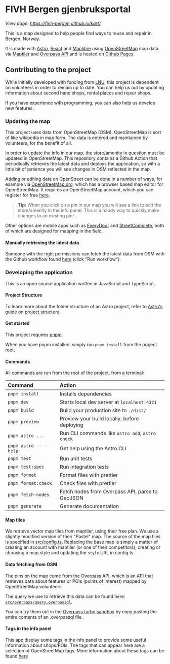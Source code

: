 # FIVH Bergen gjenbruksportal

_View page: <https://fivh-bergen.github.io/kart/>_

This is a map designed to help people find ways to reuse and repair in Bergen, Norway.

It is made with [Astro](https://astro.build/), [React](https://react.dev/) and [Maplibre](https://maplibre.org/maplibre-gl-js/docs/) using [OpenStreetMap](https://www.openstreetmap.org/) map data via [Maptiler](https://www.maptiler.com/) and [Overpass API](https://wiki.openstreetmap.org/wiki/Overpass_API) and is hosted on [Github Pages](https://pages.github.com/).

## Contributing to the project

While initially developed with funding from [LNU](https://www.lnu.no/), this project is dependent on volunteers in order to remain up to date. You can help us out by updating information about second hand shops, rental places and repair shops.

If you have experience with programming, you can also help us develop new features.

### Updating the map

This project uses data from OpenStreetMap (OSM). OpenStreetMap is sort of like wikipedia in map form. The data is entered and maintained by volunteers, for the benefit of all.

In order to update the info in our map, the store/amenity in question must be updated in OpenStreetMap. This repository contains a Github Action that periodically retrieves the latest data and deploys the application, so with a little bit of patience you will see changes in OSM reflected in the map.

Adding or editing data on OpenStreet can be done in a number of ways, for example via [OpenStreetMap.org](https://openstreetmap.org/), which has a browser based map editor for OpenStreetMap. It requires an OpenStreetMap account, which you can register for free [here](https://www.openstreetmap.org/user/new).

> **Tip:** When you click on a pin in our map you will see a link to edit the store/amenity in the info panel. This is a handy way to quickly make changes to an existing pin!

Other options are mobile apps such as [EveryDoor](https://every-door.app/) and [StreetComplete](https://streetcomplete.app/), both of which are designed for mapping in the field.

#### Manually retrieving the latest data

Someone with the right permissions can fetch the latest data from OSM with the Github workflow found [here](https://github.com/fivh-bergen/kart/actions/workflows/fetch-features.yml) (click "Run workflow").

### Developing the application

This is an open source application written in JavaScript and TypeScript.

#### Project Structure

To learn more about the folder structure of an Astro project, refer to [Astro's guide on project structure](https://docs.astro.build/en/basics/project-structure/).

#### Get started

This project requires [pnpm](https://pnpm.io/installation).

When you have pnpm installed, simply run `pnpm install` from the project root.

#### Commands

All commands are run from the root of the project, from a terminal:

| Command                | Action                                           |
| :--------------------- | :----------------------------------------------- |
| `pnpm install`         | Installs dependencies                            |
| `pnpm dev`             | Starts local dev server at `localhost:4321`      |
| `pnpm build`           | Build your production site to `./dist/`          |
| `pnpm preview`         | Preview your build locally, before deploying     |
| `pnpm astro ...`       | Run CLI commands like `astro add`, `astro check` |
| `pnpm astro -- --help` | Get help using the Astro CLI                     |
| `pnpm test`            | Run unit tests                                   |
| `pnpm test:spec`       | Run integration tests                            |
| `pnpm format`          | Format files with prettier                       |
| `pnpm format:check`    | Check files with prettier                        |
| `pnpm fetch-nodes`     | Fetch nodes from Overpass API, parse to GeoJSON  |
| `pnpm generate`        | Generate documentation                           |

#### Map tiles

We retrieve vector map tiles from maptiler, using their free plan. We use a slightly modified version of their "Pastel" map. The source of the map tiles is specified in [src/config.ts](src/config.ts). Replacing the base map is simply a matter of creating an account with maptiler (or one of their competitors), creating or choosing a map style and updating the `style` URL in config.ts.

#### Data fetching from OSM

The pins on the map come from the Overpass API, which is an API that retrieves data about features or POIs (points of interest) mapped by OpenStreetMap volunteers.

The query we use to retrieve this data can be found here: [`src/overpass/query.overpassql`](src/overpass/query.overpassql).

You can try them out in the [Overpass turbo sandbox](https://overpass-turbo.eu/) by copy pasting the entire contents of an .overpassql file.

#### Tags in the info panel

This app display some tags in the info panel to provide some useful information about shops/POIs. The tags that can appear here are a selection of OpenStreetMap tags. More information about these tags can be found [here](docs/tags.md)
